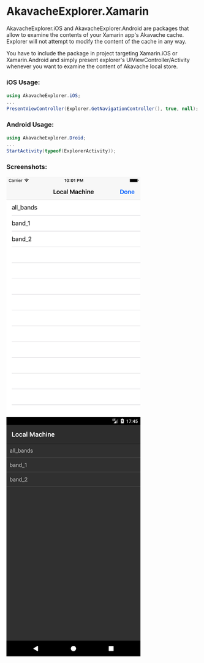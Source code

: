 # AkavacheExplorer.Xamarin

AkavacheExplorer.iOS and AkavacheExplorer.Android are packages that allow to examine the contents of your Xamarin app's Akavache cache. Explorer will not attempt to modify the content of the cache in any way. 

You have to include the package in project targeting Xamarin.iOS or Xamarin.Android and simply present explorer's UIViewController/Activity whenever you want to examine the content of Akavache local store.

### iOS Usage:

```cs
using AkavacheExplorer.iOS;
...
PresentViewController(Explorer.GetNavigationController(), true, null);
```

### Android Usage:

```cs
using AkavacheExplorer.Droid;
...
StartActivity(typeof(ExplorerActivity));
```

### Screenshots:

<img src="/images/screenshot_ios.png" width="350"> <img src="/images/screenshot_android.png" width="350">